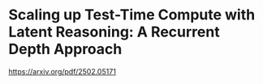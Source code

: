 # Scaling up Test-Time Compute with Latent Reasoning: A Recurrent Depth Approach

https://arxiv.org/pdf/2502.05171

